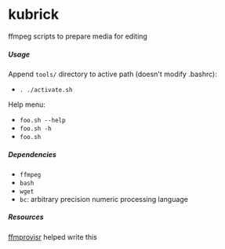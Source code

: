 # kubrick
ffmpeg scripts to prepare media for editing

##### Usage
Append `tools/` directory to active path (doesn't modify .bashrc):
- `. ./activate.sh`

Help menu:
- `foo.sh --help`
- `foo.sh -h`
- `foo.sh`

##### Dependencies
- `ffmpeg`
- `bash`
- `wget`
- `bc`: arbitrary precision numeric processing language

##### Resources
[ffmprovisr](https://amiaopensource.github.io/ffmprovisr/) helped write this
